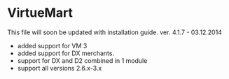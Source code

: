 VirtueMart
==========

This file will soon be updated with installation guide.
  ver. 4.1.7 - 03.12.2014
- added support for VM 3
- added support for DX merchants.
- support for DX and D2 combined in 1 module
- support all versions 2.6.x-3.x